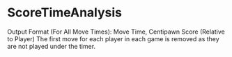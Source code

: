 # ScoreTimeAnalysis
Output Format (For All Move Times): Move Time, Centipawn Score (Relative to Player)
The first move for each player in each game is removed as they are not played under the timer.
